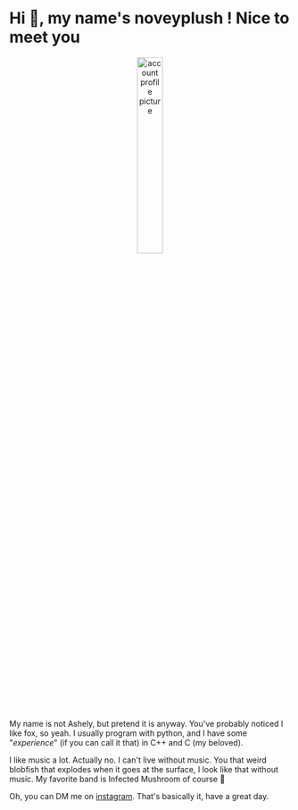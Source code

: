 # Hi 👋, my name's noveyplush ! Nice to meet you

<p align="center">
  <img alt="account profile picture" src="https://github.com/noveyplush.png" width="30%"/>
</p>

My name is not Ashely, but pretend it is anyway. You've probably noticed I 
like fox, so yeah.
I usually program with python, and I have some "*experience*" (if you can call 
it that) in C++ and C (my beloved).

I like music a lot. Actually no. I can't live without music. You that weird 
blobfish that explodes when it goes at the surface, I look like that without
music. My favorite band is Infected Mushroom of course 🤟

Oh, you can DM me on [instagram](https://instagram.com/noveyplush). That's basically it, have a great day.
